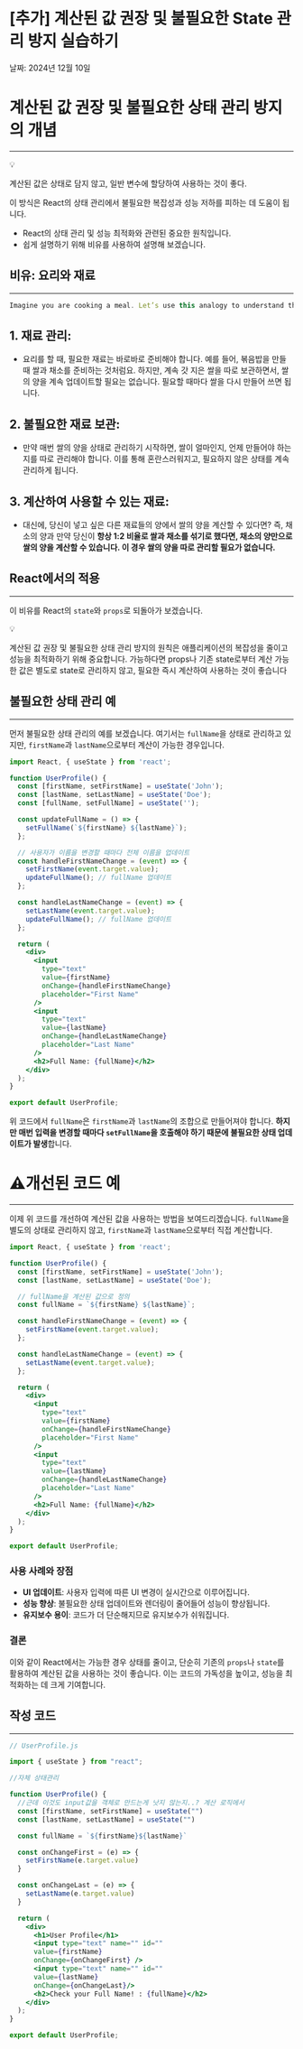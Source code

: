 # [추가] 계산된 값 권장 및 불필요한 State 관리 방지 실습하기

날짜: 2024년 12월 10일

# 계산된 값 권장 및 불필요한 상태 관리 방지의 개념

---

<aside>
💡

계산된 값은 상태로 담지 않고, 일반 변수에 할당하여 사용하는 것이 좋다. 

이 방식은 React의 상태 관리에서 불필요한 복잡성과 성능 저하를 피하는 데 도움이 됩니다. 

</aside>

- React의 상태 관리 및 성능 최적화와 관련된 중요한 원칙입니다.
- 쉽게 설명하기 위해 비유를 사용하여 설명해 보겠습니다.

## 비유: 요리와 재료

---

```jsx
Imagine you are cooking a meal. Let’s use this analogy to understand the concept.
```

## **1. 재료 관리**:

- 요리를 할 때, 필요한 재료는 바로바로 준비해야 합니다. 예를 들어, 볶음밥을 만들 때 쌀과 채소를 준비하는 것처럼요. 하지만, 계속 갓 지은 쌀을 따로 보관하면서, 쌀의 양을 계속 업데이트할 필요는 없습니다. 필요할 때마다 쌀을 다시 만들어 쓰면 됩니다.

## **2. 불필요한 재료 보관**:

- 만약 매번 쌀의 양을 상태로 관리하기 시작하면, 쌀이 얼마인지, 언제 만들어야 하는지를 따로 관리해야 합니다. 이를 통해 혼란스러워지고, 필요하지 않은 상태를 계속 관리하게 됩니다.

## **3. 계산하여 사용할 수 있는 재료**:

- 대신에, 당신이 넣고 싶은 다른 재료들의 양에서 쌀의 양을 계산할 수 있다면? 즉, 채소의 양과 만약 당신이 **항상 1:2 비율로 쌀과 채소를 섞기로 했다면, 채소의 양만으로 쌀의 양을 계산할 수 있습니다. 이 경우 쌀의 양을 따로 관리할 필요가 없습니다.**

## React에서의 적용

---

이 비유를 React의 `state`와 `props`로 되돌아가 보겠습니다.

<aside>
💡

계산된 값 권장 및 불필요한 상태 관리 방지의 원칙은 애플리케이션의 복잡성을 줄이고
성능을 최적화하기 위해 중요합니다.
가능하다면 props나 기존 state로부터 계산 가능한 값은 별도로 state로 관리하지 않고,
필요한 즉시 계산하여 사용하는 것이 좋습니다

</aside>

## 불필요한 상태 관리 예

---

먼저 불필요한 상태 관리의 예를 보겠습니다. 여기서는 `fullName`을 상태로 관리하고 있지만, `firstName`과 `lastName`으로부터 계산이 가능한 경우입니다.

```jsx
import React, { useState } from 'react';

function UserProfile() {
  const [firstName, setFirstName] = useState('John');
  const [lastName, setLastName] = useState('Doe');
  const [fullName, setFullName] = useState('');

  const updateFullName = () => {
    setFullName(`${firstName} ${lastName}`);
  };

  // 사용자가 이름을 변경할 때마다 전체 이름을 업데이트
  const handleFirstNameChange = (event) => {
    setFirstName(event.target.value);
    updateFullName(); // fullName 업데이트
  };

  const handleLastNameChange = (event) => {
    setLastName(event.target.value);
    updateFullName(); // fullName 업데이트
  };

  return (
    <div>
      <input
        type="text"
        value={firstName}
        onChange={handleFirstNameChange}
        placeholder="First Name"
      />
      <input
        type="text"
        value={lastName}
        onChange={handleLastNameChange}
        placeholder="Last Name"
      />
      <h2>Full Name: {fullName}</h2>
    </div>
  );
}

export default UserProfile;

```

위 코드에서 `fullName`은 `firstName`과 `lastName`의 조합으로 만들어져야 합니다. **하지만 매번 입력을 변경할 때마다 `setFullName`을 호출해야 하기 때문에 불필요한 상태 업데이트가 발생**합니다.

# ⚠️개선된 코드 예

---

이제 위 코드를 개선하여 계산된 값을 사용하는 방법을 보여드리겠습니다. `fullName`을 별도의 상태로 관리하지 않고, `firstName`과 `lastName`으로부터 직접 계산합니다.

```jsx
import React, { useState } from 'react';

function UserProfile() {
  const [firstName, setFirstName] = useState('John');
  const [lastName, setLastName] = useState('Doe');

  // fullName을 계산된 값으로 정의
  const fullName = `${firstName} ${lastName}`;

  const handleFirstNameChange = (event) => {
    setFirstName(event.target.value);
  };

  const handleLastNameChange = (event) => {
    setLastName(event.target.value);
  };

  return (
    <div>
      <input
        type="text"
        value={firstName}
        onChange={handleFirstNameChange}
        placeholder="First Name"
      />
      <input
        type="text"
        value={lastName}
        onChange={handleLastNameChange}
        placeholder="Last Name"
      />
      <h2>Full Name: {fullName}</h2>
    </div>
  );
}

export default UserProfile;

```

### 사용 사례와 장점

- **UI 업데이트**: 사용자 입력에 따른 UI 변경이 실시간으로 이루어집니다.
- **성능 향상**: 불필요한 상태 업데이트와 렌더링이 줄어들어 성능이 향상됩니다.
- **유지보수 용이**: 코드가 더 단순해지므로 유지보수가 쉬워집니다.

### 결론

이와 같이 React에서는 가능한 경우 상태를 줄이고, 단순히 기존의 `props`나 `state`를 활용하여 계산된 값을 사용하는 것이 좋습니다. 이는 코드의 가독성을 높이고, 성능을 최적화하는 데 크게 기여합니다.

## 작성 코드

---

```jsx
// UserProfile.js

import { useState } from "react";

//자체 상태관리

function UserProfile() {
  //근데 이것도 input값을 객체로 만드는게 낫지 않는지..? 계산 로직에서
  const [firstName, setFirstName] = useState("")
  const [lastName, setLastName] = useState("")

  const fullName = `${firstName}${lastName}`

  const onChangeFirst = (e) => {
    setFirstName(e.target.value)
  }

  const onChangeLast = (e) => {
    setLastName(e.target.value)
  }

  return (
    <div>
      <h1>User Profile</h1>
      <input type="text" name="" id=""
      value={firstName}
      onChange={onChangeFirst} />
      <input type="text" name="" id="" 
      value={lastName}
      onChange={onChangeLast}/>
      <h2>Check your Full Name! : {fullName}</h2>
    </div>
  );
}

export default UserProfile;
```
